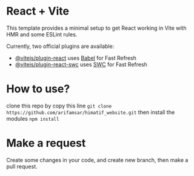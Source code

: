 # React + Vite

This template provides a minimal setup to get React working in Vite with HMR and some ESLint rules.

Currently, two official plugins are available:

- [@vitejs/plugin-react](https://github.com/vitejs/vite-plugin-react/blob/main/packages/plugin-react/README.md) uses [Babel](https://babeljs.io/) for Fast Refresh
- [@vitejs/plugin-react-swc](https://github.com/vitejs/vite-plugin-react-swc) uses [SWC](https://swc.rs/) for Fast Refresh

# How to use?

clone this repo by copy this line
`git clone https://github.com/arifamsar/himatif_website.git`
then install the modules
`npm install`

# Make a request
Create some changes in your code, and create new branch, then make a pull request.
